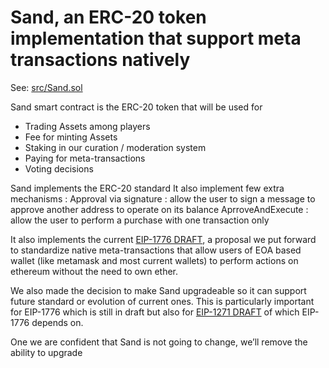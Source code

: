 Sand, an ERC-20 token implementation that support meta transactions natively
===============================================================

See: [src/Sand.sol](../src/Sand.sol)

Sand smart contract is the ERC-20 token that will be used for
- Trading Assets among players
- Fee for minting Assets
- Staking in our curation / moderation system
- Paying for meta-transactions
- Voting decisions

Sand implements the ERC-20 standard
It also implement few extra mechanisms :
Approval via signature : allow the user to sign a message to approve another address to operate on its balance
AprroveAndExecute : allow the user to perform a purchase with one transaction only

It also implements the current [EIP-1776 DRAFT](https://github.com/ethereum/EIPs/issues/1776), a proposal we put forward to standardize native meta-transactions that allow users of EOA based wallet (like metamask and most current wallets) to perform actions on ethereum without the need to own ether.

We also made the decision to make Sand upgradeable so it can support future standard or evolution of current ones. This is particularly important for EIP-1776 which is still in draft but also for [EIP-1271 DRAFT](http://eips.ethereum.org/EIPS/eip-1271) of which EIP-1776 depends on.

One we are confident that Sand is not going to change, we’ll remove the ability to upgrade
